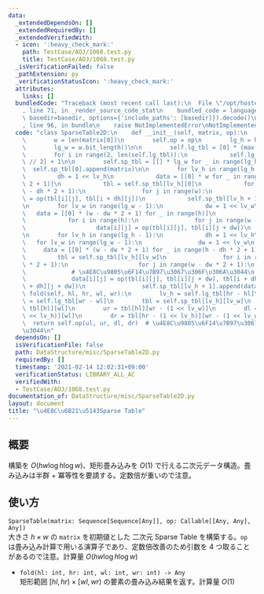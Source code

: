 ```yaml
---
data:
  _extendedDependsOn: []
  _extendedRequiredBy: []
  _extendedVerifiedWith:
  - icon: ':heavy_check_mark:'
    path: TestCase/AOJ/1068.test.py
    title: TestCase/AOJ/1068.test.py
  _isVerificationFailed: false
  _pathExtension: py
  _verificationStatusIcon: ':heavy_check_mark:'
  attributes:
    links: []
  bundledCode: "Traceback (most recent call last):\n  File \"/opt/hostedtoolcache/Python/3.10.4/x64/lib/python3.10/site-packages/onlinejudge_verify/documentation/build.py\"\
    , line 71, in _render_source_code_stat\n    bundled_code = language.bundle(stat.path,\
    \ basedir=basedir, options={'include_paths': [basedir]}).decode()\n  File \"/opt/hostedtoolcache/Python/3.10.4/x64/lib/python3.10/site-packages/onlinejudge_verify/languages/python.py\"\
    , line 96, in bundle\n    raise NotImplementedError\nNotImplementedError\n"
  code: "class SparseTable2D:\n    def __init__(self, matrix, op):\n        h = len(matrix)\n\
    \        w = len(matrix[0])\n        self.op = op\n        lg_h = h.bit_length()\n\
    \        lg_w = w.bit_length()\n\n        self.lg_tbl = [0] * (max(h, w) + 1)\n\
    \        for i in range(2, len(self.lg_tbl)):\n            self.lg_tbl[i] = self.lg_tbl[i\
    \ // 2] + 1\n\n        self.sp_tbl = [[] * lg_w for _ in range(lg_h)]\n      \
    \  self.sp_tbl[0].append(matrix)\n\n        for lv_h in range(lg_h - 1):\n   \
    \         dh = 1 << lv_h\n            data = [[0] * w for _ in range(h - dh *\
    \ 2 + 1)]\n            tbl = self.sp_tbl[lv_h][0]\n            for i in range(h\
    \ - dh * 2 + 1):\n                for j in range(w):\n                    data[i][j]\
    \ = op(tbl[i][j], tbl[i + dh][j])\n            self.sp_tbl[lv_h + 1].append(data)\n\
    \n        for lv_w in range(lg_w - 1):\n            dw = 1 << lv_w\n         \
    \   data = [[0] * (w - dw * 2 + 1) for _ in range(h)]\n            tbl = self.sp_tbl[0][lv_w]\n\
    \            for i in range(h):\n                for j in range(w - dw * 2 + 1):\n\
    \                    data[i][j] = op(tbl[i][j], tbl[i][j + dw])\n            self.sp_tbl[0].append(data)\n\
    \n        for lv_h in range(lg_h - 1):\n            dh = 1 << lv_h\n         \
    \   for lv_w in range(lg_w - 1):\n                dw = 1 << lv_w\n           \
    \     data = [[0] * (w - dw * 2 + 1) for _ in range(h - dh * 2 + 1)]\n       \
    \         tbl = self.sp_tbl[lv_h][lv_w]\n                for i in range(h - dh\
    \ * 2 + 1):\n                    for j in range(w - dw * 2 + 1):\n           \
    \             # \u4E8C\u9805\u6F14\u7B97\u3067\u306F\u306A\u3044\n           \
    \             data[i][j] = op(tbl[i][j], tbl[i][j + dw], tbl[i + dh][j], tbl[i\
    \ + dh][j + dw])\n                self.sp_tbl[lv_h + 1].append(data)\n\n    def\
    \ fold(self, hl, hr, wl, wr):\n        lv_h = self.lg_tbl[hr - hl]\n        lv_w\
    \ = self.lg_tbl[wr - wl]\n        tbl = self.sp_tbl[lv_h][lv_w]\n        ul =\
    \ tbl[hl][wl]\n        ur = tbl[hl][wr - (1 << lv_w)]\n        dl = tbl[hr - (1\
    \ << lv_h)][wl]\n        dr = tbl[hr - (1 << lv_h)][wr - (1 << lv_w)]\n      \
    \  return self.op(ul, ur, dl, dr)  # \u4E8C\u9805\u6F14\u7B97\u3067\u306F\u306A\
    \u3044\n"
  dependsOn: []
  isVerificationFile: false
  path: DataStructure/misc/SparseTable2D.py
  requiredBy: []
  timestamp: '2021-02-14 12:02:31+09:00'
  verificationStatus: LIBRARY_ALL_AC
  verifiedWith:
  - TestCase/AOJ/1068.test.py
documentation_of: DataStructure/misc/SparseTable2D.py
layout: document
title: "\u4E8C\u6B21\u5143Sparse Table"
---
```


## 概要
構築を $O(hw\log h\log w)$、矩形畳み込みを $O(1)$ で行える二次元データ構造。畳み込みは半群 + 冪等性を要請する。定数倍が重いので注意。

## 使い方
`SparseTable(matrix: Sequence[Sequence[Any]], op: Callable[[Any, Any], Any])`  
大きさ $h × w$ の `matrix` を初期値とした 二次元 Sparse Table を構築する。`op` は畳み込み計算で用いる演算子であり、定数倍改善のため引数を 4 つ取ることがあるので注意。計算量 $O(hw\log h\log w)$

- `fold(hl: int, hr: int, wl: int, wr: int) -> Any`  
矩形範囲 $\lbrack hl, hr) × \lbrack wl, wr)$ の要素の畳み込み結果を返す。計算量 $O(1)$
